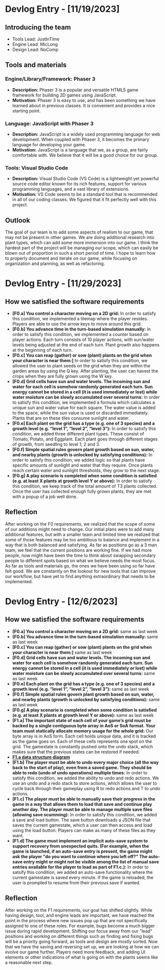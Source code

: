 # Devlog Entry - [11/19/2023]

## Introducing the team
- Tools Lead: JustInTime
- Engine Lead: MicLong
- Design Lead: NoComp

## Tools and materials
### Engine/Library/Framework: Phaser 3
- **Description:** Phaser 3 is a popular and versatile HTML5 game framework for building 2D games using JavaScript.
- **Motivation:** Phaser 3 is easy to use, and has been something we have learned about in previous classes. It is convenient and provides a nice starting point.

### Language: JavaScript with Phaser 3
- **Description:** JavaScript is a widely used programming language for web development. When coupled with Phaser 3, it becomes the primary language for developing your game.
- **Motivation:** JavaScript is a language that we, as a group, are fairly comfortable with. We believe that it will be a good choice for our group.

### Tools: Visual Studio Code
- **Description:** Visual Studio Code (VS Code) is a lightweight yet powerful source code editor known for its rich features, support for various programming languages, and a vast library of extensions.
- **Motivation:** VS Code seems to be a standard tool that is recommended in all of our coding classes. We figured that it fit perfectly well with this project.

## Outlook
The goal of our team is to add some aspects of realism to our game, that may not be present in other games. We are doing additional research into plant types, which can add some more immersion into our game. I think the hardest part of the project will be managing our scope, which can easily be blown out of proportion in such a short period of time. I hope to learn how to properly document and iterate on our game, while focusing on organization and planning, as well as refactoring.

# Devlog Entry - [11/29/2023]

## How we satisfied the software requirements
- **[F0.a] You control a character moving on a 2D grid:** In order to satisfy this condition, we implemented a tilemap where the player resides. Players are able to use the arrow keys to move around this grid.
- **[F0.b] You advance time in the turn-based simulation manually:** In order to satisfy this condition, we implemented a counter based on player actions. Each turn consists of 10 player actions, with sun/water levels being adjusted at the end of each turn. Plant growth also happens at the beginning of each turn.
- **[F0.c] You can reap (gather) or sow (plant) plants on the grid when your character is near them:]** In order to satisfy this condition, we allowed the user to plant seeds on the grid when they are within the garden areas by using the Q key. After planting, the user can havest the crops when they are fully grown using the W key.
- **[F0.d] Grid cells have sun and water levels. The incoming sun and water for each cell is somehow randomly generated each turn. Sun energy cannot be stored in a cell (it is used immediately or lost) while water moisture can be slowly accumulated over several turns:** In order to satisfy this condition, we implemented a formula which calculates a unique sun and water value for each square. The water value is added to the space, while the sun value is used or discarded immediately. Plants that are on these tiles consume sunlight and water.
- **[F0.e] Each plant on the grid has a type (e.g. one of 3 species) and a growth level (e.g. “level 1”, “level 2”, “level 3”):** In order to satisfy this condition, we added three different plant types. These consist of Tomato, Potato, and Eggplant. Each plant goes through different stages of growth, from seedling to level 1, 2 and 3.
- **[F0.f] Simple spatial rules govern plant growth based on sun, water, and nearby plants (growth is unlocked by satisfying conditions):** In order to satisfy this condition, we added logic so that plants have specific amounts of sunlight and water that they require. Once plants reach certain water and sunlight thresholds, they grow to the next stage.
- **[F0.g] A play scenario is completed when some condition is satisfied (e.g. at least X plants at growth level Y or above):** In order to satisfy this condition, we keep track of the total amount of T3 plants collected. Once the user has collected enough fully grown plants, they are met with a popup of a job well done.

## Reflection
After working on the F0 requirements, we realized that the scope of some of our additions might need to change. Our initial plans were to add many additional features, but with a smaller team and limited time we realized that some of those features may be too ambitious to balance and implement in a way that is both balanced and satisfying. As far as positions go as a 3 man team, we feel that the current positions are working fine. If we had more people, now might have been the time to think about swapping secondary people to different spots based on what we believe needs the most focus. As far as tools and materials go, the ones we have been using so far have felt good. We are constantly on the lookout for new tools that can improve our workflow, but have yet to find anything extraordinary that needs to be implemented.

# Devlog Entry - [12/6/2023]

## How we satisfied the software requirements
- **[F0.a] You control a character moving on a 2D grid:** same as last week
- **[F0.b] You advance time in the turn-based simulation manually:** same as last week
- **[F0.c] You can reap (gather) or sow (plant) plants on the grid when your character is near them:]** same as last week
- **[F0.d] Grid cells have sun and water levels. The incoming sun and water for each cell is somehow randomly generated each turn. Sun energy cannot be stored in a cell (it is used immediately or lost) while water moisture can be slowly accumulated over several turns:** same as last week
- **[F0.e] Each plant on the grid has a type (e.g. one of 3 species) and a growth level (e.g. “level 1”, “level 2”, “level 3”):** same as last week
- **[F0.f] Simple spatial rules govern plant growth based on sun, water, and nearby plants (growth is unlocked by satisfying conditions):** same as last week
- **[F0.g] A play scenario is completed when some condition is satisfied (e.g. at least X plants at growth level Y or above):** same as last week
- **[F1.a] The important state of each cell of your game’s grid must be backed by a single contiguous byte array in AoS or SoA format. Your team must statically allocate memory usage for the whole grid:** Our byte array is in AoS form. Each cell holds unique data, and it is tracked as the game goes on. Each of these cells represents one spot on the grid. The gamestate is constantly pushed onto the undo stack, which makes sure that the previous states can be restored if needed.
- **[F1.a data structure diagram](./AoS%20Structure.png)**
- **[F1.b] The player must be able to undo every major choice (all the way back to the start of play), even from a saved game. They should be able to redo (undo of undo operations) multiple times:** In order to satisfy this condition, we added the ability to undo and redo actions. We use an undo and a redo stack to store actions, which allows the user to cycle back through their gameplay using R to redo actions and T to undo actions.
- **[F1.c] The player must be able to manually save their progress in the game in a way that allows them to load that save and continue play another day. The player must be able to manage multiple save files (allowing save scumming):** In order to satisfy this condition, we added a save and load button. The save button downloads a JSON file that saves the current gamestate, which a user can then access and load using the load button. Players can make as many of these files as they want.
- **[F1.d] The game must implement an implicit auto-save system to support recovery from unexpected quits. (For example, when the game is launched, if an auto-save entry is present, the game might ask the player "do you want to continue where you left off?" The auto-save entry might or might not be visible among the list of manual save entries available for the player to load as part of F1.c.):** In order to satsify this condition, we added an auto-save functionality where the current gamestate is saved every minute. If the game is reloaded, the user is prompted to resume from their previous save if wanted.

## Reflection
After working on the F1 requirements, our goal has shifted slightly. While having design, tool, and engine leads are important, we have reached the point in the process where new issues pop up that are not specifically assigned to one of these roles. For example, bugs become a much bigger issue during rapid development. Shifting our focus away from our "lead" positions and working on different things such as finding and fixing bugs will be a priority going forward, as tools and design are mostly sorted. Now that we have the saving and reversing set up, we are looking at how we can evolve our game further. Players need more feedback, and adding UI elements or other indications of what is going on with the plants seems like a reasonable next step.
